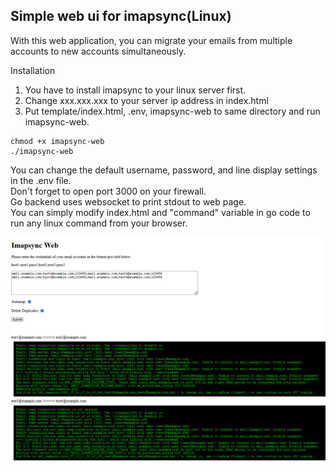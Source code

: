 ## Simple web ui for imapsync(Linux) ##

With this web application, you can migrate your emails from multiple accounts to new accounts simultaneously.

Installation
1. You have to install imapsync to your linux server first.
2. Change xxx.xxx.xxx to your server ip address in index.html 
3. Put template/index.html, .env, imapsync-web to same directory and run imapsync-web.
```
chmod +x imapsync-web
./imapsync-web
```

You can change the default username, password, and line display settings in the .env file.<br/>
Don't forget to open port 3000 on your firewall.<br/>
Go backend uses websocket to print stdout to web page.<br/>
You can simply modify index.html and "command" variable in go code to run any linux command from your browser.

![image](https://github.com/mozgr/imapsync-web/blob/master/screenshot.png)
